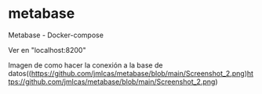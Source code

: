 # metabase
Metabase - Docker-compose

Ver en "localhost:8200"

</span><span>Imagen de como hacer la conexión a la base de datos</span><span><span><span>(</span><span>(https://github.com/jmlcas/metabase/blob/main/Screenshot_2.png)https://github.com/jmlcas/metabase/blob/main/Screenshot_2.png</span><span>)</span>
